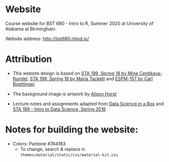 # Website

Course website for BST 680 - Intro to R, Summer 2020 at University of Alabama at Birmingham.

Website address: http://bst680.rbind.io/

# Attribution

- This website design is based on [STA 199, Spring 18 by Mine Centikaya-Rundel](https://www2.stat.duke.edu/courses/Spring18/Sta199/), [STA 199, Spring 19 by Maria Tackett](https://www2.stat.duke.edu/courses/Spring19/sta199.001/) and [ESPM-157 by Carl Boettinger](https://espm-157.carlboettiger.info/).

- The background image is artwork by [Alison Horst](https://github.com/allisonhorst)

- Lecture notes and assignments adapted from [Data Science in a Box](https://datasciencebox.org/) and [STA 199 - Intro to Data Science, Spring 2018](https://www2.stat.duke.edu/courses/Spring18/Sta199/)

# Notes for building the website:

- Colors: Pantone #7A4183
  - To change, search & replace in `themes/material/static/css/material-kit.css`